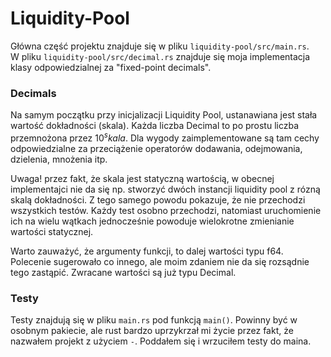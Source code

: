 # Liquidity-Pool
Główna część projektu znajduje się w pliku `liquidity-pool/src/main.rs`.  
W pliku `liquidity-pool/src/decimal.rs` znajduje się moja implementacja klasy odpowiedzialnej za "fixed-point decimals". 

### Decimals
Na samym początku przy inicjalizacji Liquidity Pool, ustanawiana jest stała wartość dokładności (skala). Każda liczba Decimal to po prostu liczba przemnożona przez $10^skala$. Dla wygody zaimplementowane są tam cechy odpowiedzialne za przeciążenie operatorów dodawania, odejmowania, dzielenia, mnożenia itp.  

Uwaga! przez fakt, że skala jest statyczną wartością, w obecnej implementajci nie da się np. stworzyć dwóch instancji liquidity pool z rózną skalą dokładności. Z tego samego powodu pokazuje, że nie przechodzi wszystkich testów. Każdy test osobno przechodzi, natomiast uruchomienie ich na wielu wątkach jednocześnie powoduje wielokrotne zmienianie wartości statycznej.  

Warto zauważyć, że argumenty funkcji, to dalej wartości typu f64. Polecenie sugerowało co innego, ale moim zdaniem nie da się rozsądnie tego zastąpić. Zwracane wartości są już typu Decimal.

### Testy 
Testy znajdują się w pliku `main.rs` pod funkcją `main()`. Powinny być w osobnym pakiecie, ale rust bardzo uprzykrzał mi życie przez fakt, że nazwałem projekt z użyciem `-`. Poddałem się  i wrzuciłem testy do maina.
